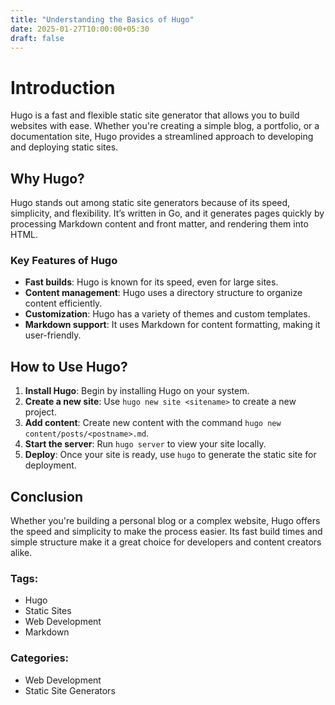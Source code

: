 ```yaml
---
title: "Understanding the Basics of Hugo"
date: 2025-01-27T10:00:00+05:30
draft: false
---
```


# Introduction

Hugo is a fast and flexible static site generator that allows you to build websites with ease. Whether you're creating a simple blog, a portfolio, or a documentation site, Hugo provides a streamlined approach to developing and deploying static sites.

## Why Hugo?

Hugo stands out among static site generators because of its speed, simplicity, and flexibility. It’s written in Go, and it generates pages quickly by processing Markdown content and front matter, and rendering them into HTML.

### Key Features of Hugo

- **Fast builds**: Hugo is known for its speed, even for large sites.
- **Content management**: Hugo uses a directory structure to organize content efficiently.
- **Customization**: Hugo has a variety of themes and custom templates.
- **Markdown support**: It uses Markdown for content formatting, making it user-friendly.

## How to Use Hugo?

1. **Install Hugo**: Begin by installing Hugo on your system.
2. **Create a new site**: Use `hugo new site <sitename>` to create a new project.
3. **Add content**: Create new content with the command `hugo new content/posts/<postname>.md`.
4. **Start the server**: Run `hugo server` to view your site locally.
5. **Deploy**: Once your site is ready, use `hugo` to generate the static site for deployment.

## Conclusion

Whether you're building a personal blog or a complex website, Hugo offers the speed and simplicity to make the process easier. Its fast build times and simple structure make it a great choice for developers and content creators alike.


### Tags:
- Hugo
- Static Sites
- Web Development
- Markdown

### Categories:
- Web Development
- Static Site Generators
